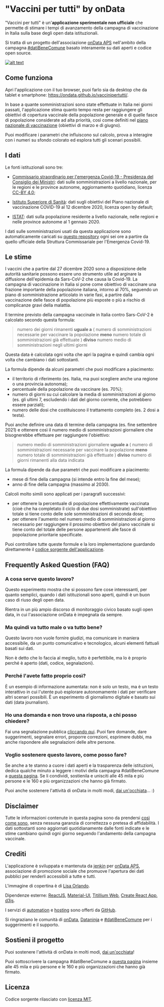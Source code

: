 # "Vaccini per tutti" by onData

"Vaccini per tutti" è un'**applicazione sperimentale non ufficiale** che permette di stimare i tempi di avanzamento della campagna di vaccinazione in Italia sulla base degli open data istituzionali.

Si tratta di un progetto dell'associazione [onData APS](https://ondata.it) nell'ambito della campagna [#datiBeneComune](https://datibenecomune.it/) basato interamente su dati aperti e codice open source.

[![alt text](https://github.com/ondata/vaccinipertutti/blob/main/public/card.png?raw=true)](https://ondata.github.io/vaccinipertutti/)

## Come funziona

Apri l'applicazione con il tuo browser, puoi farlo sia da desktop che da tablet e smartphone: https://ondata.github.io/vaccinipertutti/.

In base a quante somministrazioni sono state effettuate in Italia nei giorni passati, l'applicazione stima quanto tempo resta per raggiungere gli obiettivi di copertura vaccinale della popolazione generale e di quelle fasce di popolazione considerate ad alta priorità, così come definiti nel [piano nazionale di vaccinazione](https://www.epicentro.iss.it/vaccini/covid-19-piano-vaccinazione) (obiettivi di marzo e di giugno).

Puoi modificare i parametri che influiscono sul calcolo, prova a interagire con i numeri su sfondo colorato ed esplora tutti gli scenari possibili.

## I dati

Le fonti istituzionali sono tre:

- [Commissario straordinario per l'emergenza Covid-19 - Presidenza del Consiglio dei Ministri](https://github.com/italia/covid19-opendata-vaccini/): dati sulle somministrazioni a livello nazionale, per le regioni e le province autonome, aggiornamento quotidiano, licenza [CC-BY 4.0](https://creativecommons.org/licenses/by/4.0/deed.it);

- [Istituto Superiore di Sanità](https://www.epicentro.iss.it/vaccini/covid-19-piano-vaccinazione): dati sugli obiettivi del Piano nazionale di vaccinazione COVID-19 al 12 dicembre 2020, licenza open by default;

- [ISTAT](http://demo.istat.it/popres/index.php?anno=2020&lingua=ita): dati sulla popolazione residente a livello nazionale, nelle regioni e nelle province autonome al 1 gennaio 2020.

I dati sulle somministrazioni usati da questa applicazione sono automaticamente caricati su [questo repository](https://github.com/ondata/vaccinipertutti-data) ogni sei ore a partire da quello ufficiale della Struttura Commissariale per l'Emergenza Covid-19.

## Le stime

I vaccini che a partire dal 27 dicembre 2020 sono a disposizione delle autorità sanitarie possono essere uno strumento utile ad arginare la diffusione dell'epidemia da Sars-CoV-2 che causa la Covid-19. La campagna di vaccinazione in Italia si pone come obiettivo di vaccinare una frazione importante della popolazione italiana, intorno al 70%, seguendo un piano di somministrazione articolato in varie fasi, a partire dalla vaccinazione delle fasce di popolazione più esposte o più a rischio di complicanze gravi della malattia.

Il termine previsto della campagna vaccinale in Italia contro Sars-CoV-2 è calcolato secondo questa formula:

> numero dei giorni rimanenti **uguale a** ( numero di somministrazioni necessarie per vaccinare la popolazione **meno** numero totale di somministrazioni già effettuate ) **diviso** numero medio di somministrazioni negli ultimi giorni

Questa data è calcolata ogni volta che apri la pagina e quindi cambia ogni volta che cambiano i dati sottostanti.

La formula dipende da alcuni parametri che puoi modificare a piacimento:

- il territorio di riferimento (es. Italia, ma puoi scegliere anche una regione o una provincia autonoma);
- percentuale della popolazione da vaccinare (es. 70%);
- numero di giorni su cui calcolare la media di somministrazioni al giorno (es. gli ultimi 7, escludendo i dati del giorno corrente, che potrebbero essere parziali);
- numero delle dosi che costituiscono il trattamento completo (es. 2 dosi a testa).

Puoi anche definire una data di termine della campagna (es. fine settembre 2021) e ottenere così il numero medio di somministrazioni giornaliere che bisognerebbe effettuare per raggiungere l'obiettivo:

> numero medio di somministrazioni giornaliere **uguale a** ( numero di somministrazioni necessarie per vaccinare la popolazione **meno** numero totale di somministrazioni già effettuate ) **diviso** numero di giorni rimanenti alla data indicata

La formula dipende da due parametri che puoi modificare a piacimento:

- mese di fine della campagna (si intende entro la fine del mese);
- anno di fine della campagna (massimo al 2030).

Calcoli molto simili sono applicati per i paragrafi successivi:

- per ottenere la percentuale di popolazione effettivamente vaccinata (cioè che ha completato il ciclo di due dosi somministrate) sull'obiettivo totale si tiene conto delle sole somministrazioni di seconda dose;
- per ottenere l'aumento nel numero medio di somministrazioni al giorno necessario per raggiungere il prossimo obiettivo del piano vaccinale si tiene conto del totale delle persone appartenenti alle fasce di popolazione prioritarie specificate.

Puoi controllare tutte queste formule e la loro implementazione guardando direttamente il [codice sorgente dell'applicazione](https://github.com/ondata/vaccinipertutti/blob/main/src/App.js).

## Frequently Asked Question (FAQ)

### A cosa serve questo lavoro?

Questo esperimento mostra che si possono fare cose interessanti, per quanto semplici, quando i dati istituzionali sono aperti, quindi è un buon caso di riuso degli open data.

Rientra in un più ampio discorso di monitoraggio civico basato sugli open data, in cui l'associazione onData è impegnata da sempre.

### Ma quindi va tutto male o va tutto bene?

Questo lavoro non vuole fornire giudizi, ma comunicare in maniera accessibile, da un punto comunicativo e tecnologico, alcuni elementi fattuali basati sui dati.

Non è detto che lo faccia al meglio, tutto è perfettibile, ma lo è proprio perché è aperto (dati, codice, segnalazioni).

### Perché l'avete fatto proprio così?

È un esempio di informazione aumentata: non è solo un testo, ma è un testo interattivo in cui l'utente può esplorare autonomamente i dati per verificare altri scenari possibili. È un esperimento di giornalismo digitale e basato sui dati (data journalism).

### Ho una domanda e non trovo una risposta, a chi posso chiedere?

Fai una segnalazione pubblica [cliccando qui](https://github.com/ondata/vaccinipertutti/issues/new). Puoi fare domande, dare suggerimenti, segnalare errori, proporre correzioni, esprimere dubbi, ma anche rispondere alle segnalazioni delle altre persone.

### Voglio sostenere questo lavoro, come posso fare?

Se anche a te stanno a cuore i dati aperti e la trasparenza delle istituzioni, dedica qualche minuto a leggere i motivi della campagna #datiBeneComune a [questa pagina](https://datibenecomune.it/). Se li condividi, sostienila e unisciti alle 45 mila e più persone e le 160 e più organizzazioni che hanno già firmato.

Puoi anche sostenere l'attività di onData in molti modi, [dai un'occhiata](https://sostieni.ondata.it/)... :)

## Disclaimer

Tutte le informazioni contenute in questa pagina sono da prendersi [così come sono](https://en.wikipedia.org/wiki/As_is), senza nessuna garanzia di correttezza o pretesa di affidabilità. I dati sottostanti sono aggiornati quotidianamente dalle fonti indicate e le stime cambiano quindi ogni giorno seguendo l'andamento della campagna vaccinale.

## Crediti

L'applicazione è sviluppata e mantenuta da [jenkin](https://github.com/jenkin) per [onData APS](https://ondata.it/), associazione di promozione sociale che promuove l'apertura dei dati pubblici per renderli accessibili a tutte e tutti.

L'immagine di copertina è di [Lisa Orlando](https://www.linkedin.com/in/lisa-orla/).

Dipendenze esterne: [ReactJS](https://it.reactjs.org/), [Material-UI](https://material-ui.com/), [Titillium Web](https://fonts.google.com/specimen/Titillium+Web), [Create React App](https://github.com/facebook/create-react-app), [d3js](https://d3js.org/).

I servizi di [automation](https://github.com/features/actions) e [hosting](https://pages.github.com/) sono offerti da [GitHub](https://www.github.com/).

Si ringraziano le comunità di [onData](https://ondata.it), [Dataninja](https://www.facebook.com/groups/dataninja/) e [#datiBeneComune](https://datibenecomune.it/) per i suggerimenti e il supporto.

## Sostieni il progetto

Puoi sostenere l'attività di onData in molti modi, [dai un'occhiata](https://sostieni.ondata.it/)!

Puoi sottoscrivere la campagna #datiBeneComune a [questa pagina](https://datibenecomune.it/) insieme alle 45 mila e più persone e le 160 e più organizzazioni che hanno già firmato.

## Licenza

Codice sorgente rilasciato con [licenza MIT](https://github.com/ondata/vaccinipertutti/blob/main/LICENSE).
